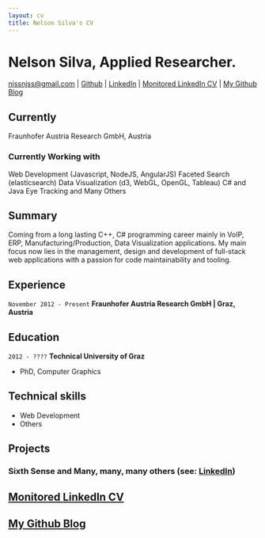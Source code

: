 ```yaml
---
layout: cv
title: Nelson Silva's CV
---
```


# Nelson Silva, Applied Researcher.

<div id="webaddress">
<a href="mailto:njssnjss@gmail.com">njssnjss@gmail.com</a>
|
<i class="fa fa-github"></i> <a href="http://github.com/njss">Github</a>
|
<i class="fa fa-linkedin"></i> <a href="https://at.linkedin.com/in/nelsonjesussilveriosilva">LinkedIn</a>
|
<i class="fa fa-linkedin"></i> <a href="https://view.attach.io/Vy1tDRsIx">Monitored LinkedIn CV</a>
|
<i class="fa fa-linkedin"></i> <a href="https://njss.github.io/myblog.html">My Github Blog</a>
</div>


## Currently

Fraunhofer Austria Research GmbH, Austria

### Currently Working with

Web Development (Javascript, NodeJS, AngularJS)
Faceted Search (elasticsearch)
Data Visualization (d3, WebGL, OpenGL, Tableau)
C# and Java
Eye Tracking
and
Many Others 

## Summary

Coming from a long lasting C++, C# programming career mainly in VoIP, ERP, Manufacturing/Production, Data Visualization applications.
My main focus now lies in the management, design and development of full-stack web applications with a passion for code maintainability and tooling.

## Experience

`November 2012 - Present`
__Fraunhofer Austria Research GmbH | Graz, Austria__

## Education

  `2012 - ????`
__Technical University of Graz__

- PhD, Computer Graphics

## Technical skills

* Web Development
* Others

## Projects

### Sixth Sense and Many, many, many others (see: <i class="fa fa-linkedin"></i> <a href="https://at.linkedin.com/in/nelsonjesussilveriosilva">LinkedIn</a>)

## <i class="fa fa-linkedin"></i> <a href="https://view.attach.io/Vy1tDRsIx">Monitored LinkedIn CV</a>

## <i class="fa fa-linkedin"></i> <a href="https://njss.github.io/myblog.html">My Github Blog</a>


